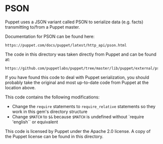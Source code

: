 # PSON

Puppet uses a JSON variant called PSON to serialize data (e.g. facts) transmitting to/from a Puppet master.

Documentation for PSON can be found here:
 
    https://puppet.com/docs/puppet/latest/http_api/pson.html

The code in this directory was taken directly from Puppet and can be found at:

    https://github.com/puppetlabs/puppet/tree/master/lib/puppet/external/pson

If you have found this code to deal with Puppet serialization, you should probably take the original and most up-to-date code from Puppet at the location above.

This code contains the following modifications:

- Change the `require` statements to `require_relative` statements so they work in this gem's directory structure
- Change `$MATCH` to `$&` because `$MATCH` is undefined without `require 'english`` or equivalent

This code is licensed by Puppet under the Apache 2.0 license. A copy of the Puppet license can be found in this directory.
